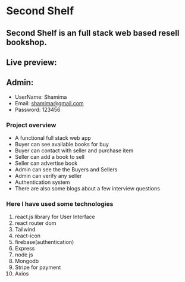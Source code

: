 # Second Shelf
## Second Shelf is an full stack web based resell bookshop. 

## Live preview: 

## Admin:
- UserName: Shamima
- Email: shamima@gmail.com
- Password: 123456


### Project overview
- A functional full stack web app 
- Buyer can see available books for buy
- Buyer can contact with seller and purchase item
- Seller can add a book to sell
- Seller can advertise book
- Admin can see the the Buyers and Sellers
- Admin can verify any seller
- Authentication system
- There are also some blogs about a few interview questions
### Here I have used some technologies
1. react.js library for User Interface
2. react router dom
3. Tailwind
4. react-icon
5. firebase(authentication)
6. Express
7. node js
8. Mongodb
9. Stripe for payment
10. Axios